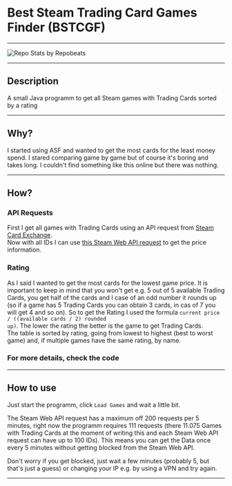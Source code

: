 # Best Steam Trading Card Games Finder (BSTCGF)
   
---
   
![Repo Stats by Repobeats](https://repobeats.axiom.co/api/embed/487fa5f690163154569de26cad1426252c719883.svg "Repobeats analytics image")   
   
---
   
## Description
A small Java programm to get all Steam games with Trading Cards sorted by a rating

---

## Why?
I started using ASF and wanted to get the most cards for the least money spend. I stared comparing game by game but of course it's boring and takes long. 
I couldn't find something like this online but there was nothing.

---

## How?
### API Requests
First I get all games with Trading Cards using an API request from [Steam Card Exchange](https://www.steamcardexchange.net/).   
Now with all IDs I can use [this Steam Web API request](https://github.com/Revadike/InternalSteamWebAPI/wiki/Get-App-Details) to get the price information.   
   
### Rating
As I said I wanted to get the most cards for the lowest game price. It is important to keep in mind that you won't get e.g. 5 out of 5 available Trading Cards, 
you get half of the cards and I case of an odd number it rounds up (so if a game has 5 Trading Cards you can obtain 3 cards, in cas of 7 you will get 4 and so on).
So to get the Rating I used the formula <code>current price / ((available cards / 2) rounded up)</code>. The lower the rating the better is the game to get Trading Cards.   
The table is sorted by rating, going from lowest to highest (best to worst game) and, if multiple games have the same rating, by name.
   
### For more details, check the code
   
---
   
## How to use
Just start the programm, click <code>Load Games</code> and wait a little bit.   
   
The Steam Web API request has a maximum off 200 requests per 5 minutes, right now the programm requires 111 requests 
(there 11.075 Games with Trading Cards at the moment of writing this and each Steam Web API request can have up to 100 IDs). This means you can get the Data once every 5 minutes without getting blocked from the Steam Web API.
   
Don't worry if you get blocked, just wait a few minutes (probably 5, but that's just a guess) or changing your IP e.g. by using a VPN and try again.
   
---
